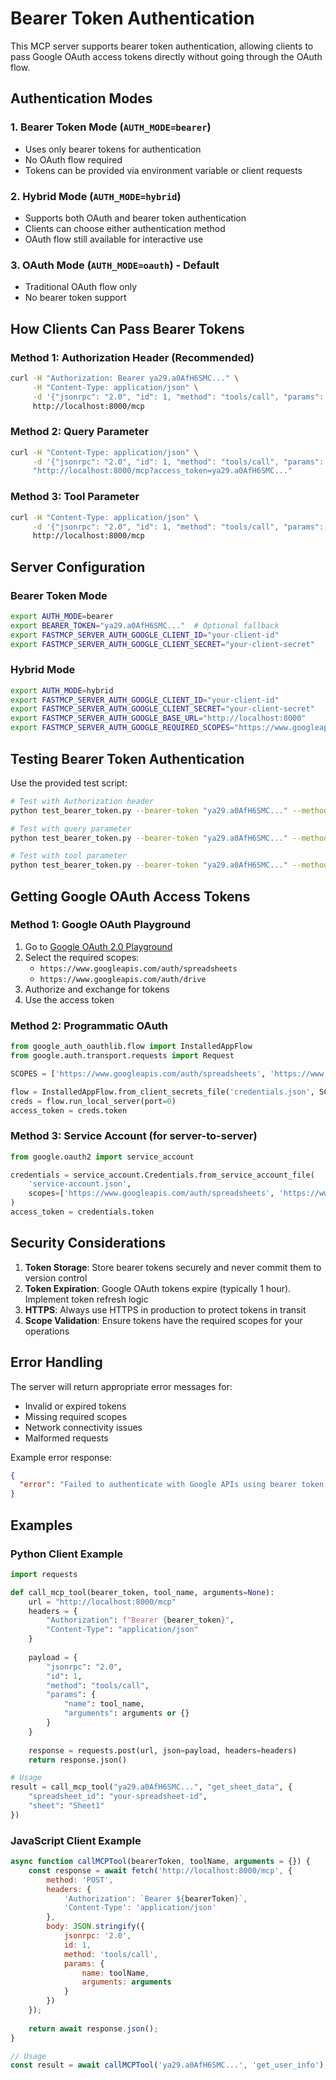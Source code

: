 # Bearer Token Authentication

This MCP server supports bearer token authentication, allowing clients to pass Google OAuth access tokens directly without going through the OAuth flow.

## Authentication Modes

### 1. Bearer Token Mode (`AUTH_MODE=bearer`)
- Uses only bearer tokens for authentication
- No OAuth flow required
- Tokens can be provided via environment variable or client requests

### 2. Hybrid Mode (`AUTH_MODE=hybrid`)
- Supports both OAuth and bearer token authentication
- Clients can choose either authentication method
- OAuth flow still available for interactive use

### 3. OAuth Mode (`AUTH_MODE=oauth`) - Default
- Traditional OAuth flow only
- No bearer token support

## How Clients Can Pass Bearer Tokens

### Method 1: Authorization Header (Recommended)
```bash
curl -H "Authorization: Bearer ya29.a0AfH6SMC..." \
     -H "Content-Type: application/json" \
     -d '{"jsonrpc": "2.0", "id": 1, "method": "tools/call", "params": {"name": "get_user_info", "arguments": {}}}' \
     http://localhost:8000/mcp
```

### Method 2: Query Parameter
```bash
curl -H "Content-Type: application/json" \
     -d '{"jsonrpc": "2.0", "id": 1, "method": "tools/call", "params": {"name": "get_user_info", "arguments": {}}}' \
     "http://localhost:8000/mcp?access_token=ya29.a0AfH6SMC..."
```

### Method 3: Tool Parameter
```bash
curl -H "Content-Type: application/json" \
     -d '{"jsonrpc": "2.0", "id": 1, "method": "tools/call", "params": {"name": "authenticate_with_bearer_token", "arguments": {"bearer_token": "ya29.a0AfH6SMC..."}}}' \
     http://localhost:8000/mcp
```

## Server Configuration

### Bearer Token Mode
```bash
export AUTH_MODE=bearer
export BEARER_TOKEN="ya29.a0AfH6SMC..."  # Optional fallback
export FASTMCP_SERVER_AUTH_GOOGLE_CLIENT_ID="your-client-id"
export FASTMCP_SERVER_AUTH_GOOGLE_CLIENT_SECRET="your-client-secret"
```

### Hybrid Mode
```bash
export AUTH_MODE=hybrid
export FASTMCP_SERVER_AUTH_GOOGLE_CLIENT_ID="your-client-id"
export FASTMCP_SERVER_AUTH_GOOGLE_CLIENT_SECRET="your-client-secret"
export FASTMCP_SERVER_AUTH_GOOGLE_BASE_URL="http://localhost:8000"
export FASTMCP_SERVER_AUTH_GOOGLE_REQUIRED_SCOPES="https://www.googleapis.com/auth/spreadsheets,https://www.googleapis.com/auth/drive"
```

## Testing Bearer Token Authentication

Use the provided test script:

```bash
# Test with Authorization header
python test_bearer_token.py --bearer-token "ya29.a0AfH6SMC..." --method header

# Test with query parameter
python test_bearer_token.py --bearer-token "ya29.a0AfH6SMC..." --method query

# Test with tool parameter
python test_bearer_token.py --bearer-token "ya29.a0AfH6SMC..." --method tool
```

## Getting Google OAuth Access Tokens

### Method 1: Google OAuth Playground
1. Go to [Google OAuth 2.0 Playground](https://developers.google.com/oauthplayground/)
2. Select the required scopes:
   - `https://www.googleapis.com/auth/spreadsheets`
   - `https://www.googleapis.com/auth/drive`
3. Authorize and exchange for tokens
4. Use the access token

### Method 2: Programmatic OAuth
```python
from google_auth_oauthlib.flow import InstalledAppFlow
from google.auth.transport.requests import Request

SCOPES = ['https://www.googleapis.com/auth/spreadsheets', 'https://www.googleapis.com/auth/drive']

flow = InstalledAppFlow.from_client_secrets_file('credentials.json', SCOPES)
creds = flow.run_local_server(port=0)
access_token = creds.token
```

### Method 3: Service Account (for server-to-server)
```python
from google.oauth2 import service_account

credentials = service_account.Credentials.from_service_account_file(
    'service-account.json',
    scopes=['https://www.googleapis.com/auth/spreadsheets', 'https://www.googleapis.com/auth/drive']
)
access_token = credentials.token
```

## Security Considerations

1. **Token Storage**: Store bearer tokens securely and never commit them to version control
2. **Token Expiration**: Google OAuth tokens expire (typically 1 hour). Implement token refresh logic
3. **HTTPS**: Always use HTTPS in production to protect tokens in transit
4. **Scope Validation**: Ensure tokens have the required scopes for your operations

## Error Handling

The server will return appropriate error messages for:
- Invalid or expired tokens
- Missing required scopes
- Network connectivity issues
- Malformed requests

Example error response:
```json
{
  "error": "Failed to authenticate with Google APIs using bearer token: 401 Unauthorized"
}
```

## Examples

### Python Client Example
```python
import requests

def call_mcp_tool(bearer_token, tool_name, arguments=None):
    url = "http://localhost:8000/mcp"
    headers = {
        "Authorization": f"Bearer {bearer_token}",
        "Content-Type": "application/json"
    }
    
    payload = {
        "jsonrpc": "2.0",
        "id": 1,
        "method": "tools/call",
        "params": {
            "name": tool_name,
            "arguments": arguments or {}
        }
    }
    
    response = requests.post(url, json=payload, headers=headers)
    return response.json()

# Usage
result = call_mcp_tool("ya29.a0AfH6SMC...", "get_sheet_data", {
    "spreadsheet_id": "your-spreadsheet-id",
    "sheet": "Sheet1"
})
```

### JavaScript Client Example
```javascript
async function callMCPTool(bearerToken, toolName, arguments = {}) {
    const response = await fetch('http://localhost:8000/mcp', {
        method: 'POST',
        headers: {
            'Authorization': `Bearer ${bearerToken}`,
            'Content-Type': 'application/json'
        },
        body: JSON.stringify({
            jsonrpc: '2.0',
            id: 1,
            method: 'tools/call',
            params: {
                name: toolName,
                arguments: arguments
            }
        })
    });
    
    return await response.json();
}

// Usage
const result = await callMCPTool('ya29.a0AfH6SMC...', 'get_user_info');
```
